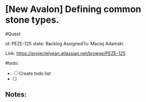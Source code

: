 # [New Avalon] Defining common stone types.
#Quest

id: PEZE-125
state: Backlog
AssignedTo: Maciej Adamski

Link: https://projectelyean.atlassian.net/browse/PEZE-125



#todo:
- [ ] Create todo list
- [ ] 

## Notes:
